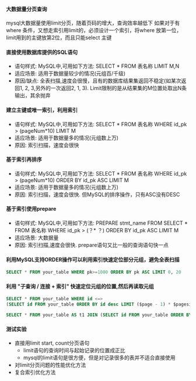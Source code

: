 #### 大数据量分页查询
mysql大数据量使用limit分页，随着页码的增大，查询效率越低下
如果对于有where 条件，又想走索引用limit的，必须设计一个索引，将where 放第一位，limit用到的主键放第2位，而且只能select 主键

#### 直接使用数据库提供的SQL语句
- 语句样式: MySQL中,可用如下方法: SELECT * FROM 表名称 LIMIT M,N
- 适应场景: 适用于数据量较少的情况(元组百/千级)
- 原因/缺点: 全表扫描,速度会很慢，且有的数据库结果集返回不稳定(如某次返回1, 2, 3,另外的一次返回2, 1, 3). Limit限制的是从结果集的M位置处取出N条输出，其余抛弃

#### 建立主键或唯一索引，利用索引
- 语句样式: MySQL中,可用如下方法: SELECT * FROM 表名称 WHERE id_pk > (pageNum*10) LIMIT M
- 适应场景: 适用于数据量多的情况(元组数上万)
- 原因: 索引扫描，速度会很快

#### 基于索引再排序
- 语句样式: MySQL中,可用如下方法: SELECT * FROM 表名称 WHERE id_pk > (pageNum*10) ORDER BY id_pk ASC LIMIT M
- 适应场景: 适用于数据量多的情况(元组数上万)
- 原因: 索引扫描，速度会很快. 但MySQL的排序操作，只有ASC没有DESC

#### 基于索引使用prepare
- 语句样式: MySQL中,可用如下方法: PREPARE stmt_name FROM SELECT * FROM 表名称 WHERE id_pk > (？* ？) ORDER BY id_pk ASC LIMIT M
- 适应场景: 大数据量
- 原因: 索引扫描,速度会很快. prepare语句又比一般的查询语句快一点

#### 利用MySQL支持ORDER操作可以利用索引快速定位部分元组，避免全表扫描
```sql
SELECT * FROM your_table WHERE pk>=1000 ORDER BY pk ASC LIMIT 0, 20 
```

#### 利用 "子查询 / 连接 + 索引" 快速定位元组的位置,然后再读取元组
```sql
SELECT * FROM your_table WHERE id <=> 
(SELECT id FROM your_table ORDER BY id desc LIMIT ($page - 1) * $pagesize ORDER BY id desc LIMIT $pagesize
```
```sql
SELECT * FROM your_table AS t1 JOIN (SELECT id FROM your_table ORDER BY id desc LIMIT ($page-1)*$pagesize AS t2 WHERE t1.id <=>
```

#### 测试实验
- 直接用limit start, count分页语句
  - limit语句的查询时间与起始记录的位置成正比
  - mysql的limit语句是很方便，但是对记录很多的表并不适合直接使用
- 对limit分页问题的性能优化方法
- 复合索引优化方法

